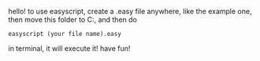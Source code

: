 hello! to use easyscript, create a .easy file  anywhere, like the example one, then move this folder to C:, and then do 

```batch
easyscript (your file name).easy
```

in terminal, it will execute it! have fun!